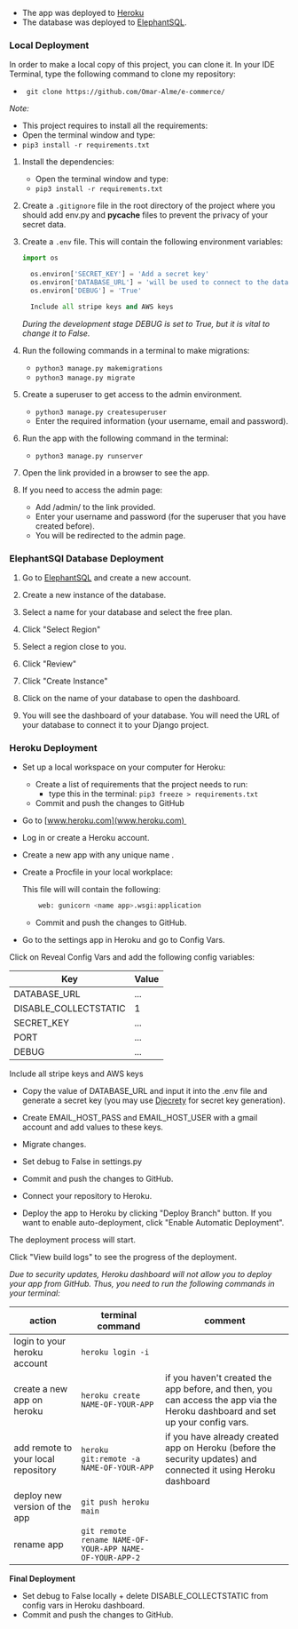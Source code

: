 - The app was deployed to [Heroku](https://e-commerce-django-3772a6dfd2f6.herokuapp.com/)
 - The database was deployed to [ElephantSQL](https://www.elephantsql.com/).

### Local Deployment
In order to make a local copy of this project, you can clone it.
In your IDE Terminal, type the following command to clone my repository:

-      git clone https://github.com/Omar-Alme/e-commerce/

*Note:*
  - This project requires to install all the requirements:
  - Open the terminal window and type:
  - `pip3 install -r requirements.txt`

1. Install the dependencies:

    - Open the terminal window and type:
    - `pip3 install -r requirements.txt`


2. Create a `.gitignore` file in the root directory of the project where you should add env.py and __pycache__ files to prevent the privacy of your secret data.

3. Create a `.env` file. This will contain the following environment variables:

    ```python
    import os

      os.environ['SECRET_KEY'] = 'Add a secret key'
      os.environ['DATABASE_URL'] = 'will be used to connect to the database'
      os.environ['DEBUG'] = 'True'

      Include all stripe keys and AWS keys
    ```

    *During the development stage DEBUG is set to True, but it is vital to change it to False.*

4. Run the following commands in a terminal to make migrations: 
    - `python3 manage.py makemigrations`
    - `python3 manage.py migrate`
5. Create a superuser to get access to the admin environment.
    - `python3 manage.py createsuperuser`
    - Enter the required information (your username, email and password).
6. Run the app with the following command in the terminal:
    - `python3 manage.py runserver`
7. Open the link provided in a browser to see the app.

8. If you need to access the admin page:
    - Add /admin/ to the link provided.
    - Enter your username and password (for the superuser that you have created before).
    - You will be redirected to the admin page.


### ElephantSQl Database Deployment

1. Go to [ElephantSQL](https://www.elephantsql.com/) and create a new account.

2. Create a new instance of the database.

3. Select a name for your database and select the free plan.

4. Click "Select Region"

5. Select a region close to you.

6. Click "Review"

7. Click "Create Instance"

8. Click on the name of your database to open the dashboard.

9. You will see the dashboard of your database. You will need the URL of your database to connect it to your Django project.

### Heroku Deployment

* Set up a local workspace on your computer for Heroku:
    - Create a list of requirements that the project needs to run:
      - type this in the terminal: `pip3 freeze > requirements.txt`
    - Commit and push the changes to GitHub
    
* Go to [www.heroku.com](www.heroku.com) 
* Log in or create a Heroku account.
* Create a new app with any unique name <name app>.


* Create a Procfile in your local workplace:

    
    This file will will contain the following:
    ```python
        web: gunicorn <name app>.wsgi:application
    ```
    - Commit and push the changes to GitHub.


* Go to the settings app in Heroku and go to Config Vars.


Click on Reveal Config Vars and add the following config variables:

| Key      | Value          |
|-------------|-------------|
| DATABASE_URL | ... | 
| DISABLE_COLLECTSTATIC | 1 |
| SECRET_KEY | ... |
| PORT | ... |
| DEBUG | ... |

Include all stripe keys and AWS keys

* Copy the value of DATABASE_URL and input it into the .env file and generate a secret key (you may use [Djecrety](https://djecrety.ir/) for secret key generation).
* Create EMAIL_HOST_PASS and EMAIL_HOST_USER with a gmail account and add values to these keys.
* Migrate changes.
* Set debug to False in settings.py
* Commit and push the changes to GitHub.
* Connect your repository to Heroku.

  

* Deploy the app to Heroku by clicking "Deploy Branch" button. If you want to enable auto-deployment, click "Enable Automatic Deployment".


The deployment process will start.

Click "View build logs" to see the progress of the deployment.


*Due to security updates, Heroku dashboard will not allow you to deploy your app from GitHub. Thus, you need to run the following commands in your terminal:*

| action | terminal command | comment |
| ------ | ---------------- | ------- |
| login to your heroku account | `heroku login -i` | |
| create a new app on heroku | `heroku create NAME-OF-YOUR-APP` | if you haven't created the app before, and then, you can access the app via the Heroku dashboard and set up your config vars.|
| add remote to your local repository | `heroku git:remote -a NAME-OF-YOUR-APP` | if you have already created app on Heroku (before the security updates) and connected it using Heroku dashboard |
| deploy new version of the app | `git push heroku main` | |
| rename app | `git remote rename NAME-OF-YOUR-APP NAME-OF-YOUR-APP-2` | |

**Final Deployment**

* Set debug to False locally + delete DISABLE_COLLECTSTATIC from config vars in Heroku dashboard.
* Commit and push the changes to GitHub.